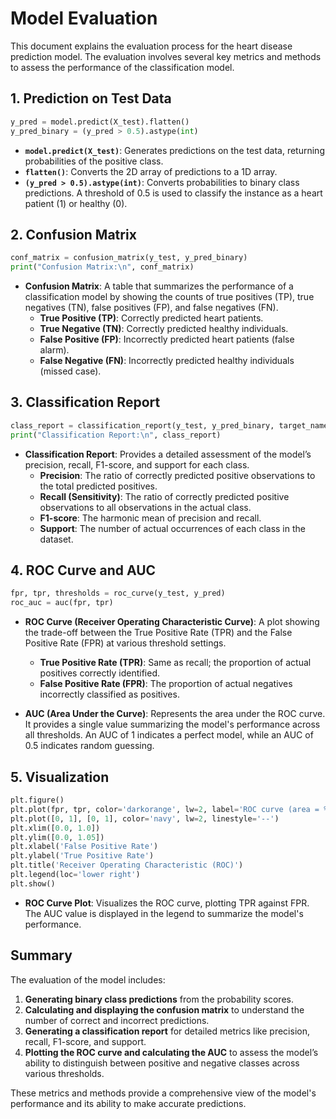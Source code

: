 # Model Evaluation

This document explains the evaluation process for the heart disease prediction model. The evaluation involves several key metrics and methods to assess the performance of the classification model.

## 1. Prediction on Test Data

```python
y_pred = model.predict(X_test).flatten()
y_pred_binary = (y_pred > 0.5).astype(int)
```

- **`model.predict(X_test)`**: Generates predictions on the test data, returning probabilities of the positive class.
- **`flatten()`**: Converts the 2D array of predictions to a 1D array.
- **`(y_pred > 0.5).astype(int)`**: Converts probabilities to binary class predictions. A threshold of 0.5 is used to classify the instance as a heart patient (1) or healthy (0).

## 2. Confusion Matrix

```python
conf_matrix = confusion_matrix(y_test, y_pred_binary)
print("Confusion Matrix:\n", conf_matrix)
```

- **Confusion Matrix**: A table that summarizes the performance of a classification model by showing the counts of true positives (TP), true negatives (TN), false positives (FP), and false negatives (FN).
  - **True Positive (TP)**: Correctly predicted heart patients.
  - **True Negative (TN)**: Correctly predicted healthy individuals.
  - **False Positive (FP)**: Incorrectly predicted heart patients (false alarm).
  - **False Negative (FN)**: Incorrectly predicted healthy individuals (missed case).

## 3. Classification Report

```python
class_report = classification_report(y_test, y_pred_binary, target_names=['Healthy', 'Heart Patients'])
print("Classification Report:\n", class_report)
```

- **Classification Report**: Provides a detailed assessment of the model’s precision, recall, F1-score, and support for each class.
  - **Precision**: The ratio of correctly predicted positive observations to the total predicted positives.
  - **Recall (Sensitivity)**: The ratio of correctly predicted positive observations to all observations in the actual class.
  - **F1-score**: The harmonic mean of precision and recall.
  - **Support**: The number of actual occurrences of each class in the dataset.

## 4. ROC Curve and AUC

```python
fpr, tpr, thresholds = roc_curve(y_test, y_pred)
roc_auc = auc(fpr, tpr)
```

- **ROC Curve (Receiver Operating Characteristic Curve)**: A plot showing the trade-off between the True Positive Rate (TPR) and the False Positive Rate (FPR) at various threshold settings.
  - **True Positive Rate (TPR)**: Same as recall; the proportion of actual positives correctly identified.
  - **False Positive Rate (FPR)**: The proportion of actual negatives incorrectly classified as positives.
  
- **AUC (Area Under the Curve)**: Represents the area under the ROC curve. It provides a single value summarizing the model's performance across all thresholds. An AUC of 1 indicates a perfect model, while an AUC of 0.5 indicates random guessing.

## 5. Visualization

```python
plt.figure()
plt.plot(fpr, tpr, color='darkorange', lw=2, label='ROC curve (area = %0.2f)' % roc_auc)
plt.plot([0, 1], [0, 1], color='navy', lw=2, linestyle='--')
plt.xlim([0.0, 1.0])
plt.ylim([0.0, 1.05])
plt.xlabel('False Positive Rate')
plt.ylabel('True Positive Rate')
plt.title('Receiver Operating Characteristic (ROC)')
plt.legend(loc='lower right')
plt.show()
```

- **ROC Curve Plot**: Visualizes the ROC curve, plotting TPR against FPR. The AUC value is displayed in the legend to summarize the model's performance.

## Summary

The evaluation of the model includes:
1. **Generating binary class predictions** from the probability scores.
2. **Calculating and displaying the confusion matrix** to understand the number of correct and incorrect predictions.
3. **Generating a classification report** for detailed metrics like precision, recall, F1-score, and support.
4. **Plotting the ROC curve and calculating the AUC** to assess the model’s ability to distinguish between positive and negative classes across various thresholds.

These metrics and methods provide a comprehensive view of the model's performance and its ability to make accurate predictions.
